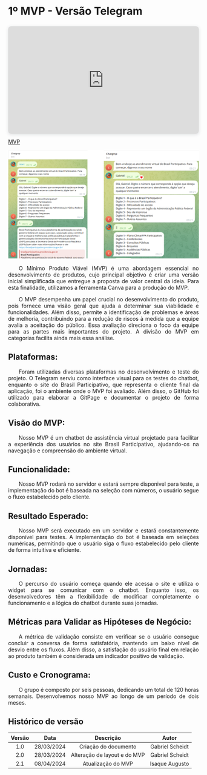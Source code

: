 # **1º MVP - Versão Telegram**

<div style="position: relative; width: 100%; height: 0; padding-top: 56.2500%;
 padding-bottom: 0; box-shadow: 0 2px 8px 0 rgba(63,69,81,0.16); margin-top: 1.6em; margin-bottom: 0.9em; overflow: hidden;
 border-radius: 8px; will-change: transform;">
  <iframe loading="lazy" style="position: absolute; width: 100%; height: 100%; top: 0; left: 0; border: none; padding: 0;margin: 0;"
    src="https:&#x2F;&#x2F;www.canva.com&#x2F;design&#x2F;DAGB1eJv_gI&#x2F;3iuK7XZImEUn--5-2PkJbQ&#x2F;view?embed" allowfullscreen="allowfullscreen" allow="fullscreen">
  </iframe>
</div>
<a href="https:&#x2F;&#x2F;www.canva.com&#x2F;design&#x2F;DAGB1eJv_gI&#x2F;3iuK7XZImEUn--5-2PkJbQ&#x2F;view?utm_content=DAGB1eJv_gI&amp;utm_campaign=designshare&amp;utm_medium=embeds&amp;utm_source=link" target="_blank" rel="noopener">MVP</a>

<p align="center">
  <img src="../images/Teste_chatbot.png" style="max-width: 100%;" />
</p>


<p align="justify">&emsp;&emsp;O Mínimo Produto Viável (MVP) é uma abordagem essencial no desenvolvimento de produtos, cujo principal objetivo é criar uma versão inicial simplificada que entregue a proposta de valor central da ideia. Para esta finalidade, utilizamos a ferramenta Canva para a produção do MVP.</p>

<p align="justify">&emsp;&emsp;O MVP desempenha um papel crucial no desenvolvimento do produto, pois fornece uma visão geral que ajuda a determinar sua viabilidade e funcionalidades. Além disso, permite a identificação de problemas e áreas de melhoria, contribuindo para a redução de riscos à medida que a equipe avalia a aceitação do público. Essa avaliação direciona o foco da equipe para as partes mais importantes do projeto. A divisão do MVP em categorias facilita ainda mais essa análise.</p>

## **Plataformas:**

<p align="justify">&emsp;&emsp;Foram utilizadas diversas plataformas no desenvolvimento e teste do projeto. O Telegram serviu como interface visual para os testes do chatbot, enquanto o site do Brasil Participativo, que representa o cliente final da aplicação, foi o ambiente onde o MVP foi avaliado. Além disso, o GitHub foi utilizado para elaborar a GitPage e documentar o projeto de forma colaborativa.</p>

## **Visão do MVP:**

<p align="justify">&emsp;&emsp;Nosso MVP é um chatbot de assistência virtual projetado para facilitar a experiência dos usuários no site Brasil Participativo, ajudando-os na navegação e compreensão do ambiente virtual.</p>

## **Funcionalidade:**

<p align="justify">&emsp;&emsp;Nosso MVP rodará no servidor e estará sempre disponivel para teste, a implementação do bot é baseada na seleção com números, o usuário segue o fluxo estabelecido pelo cliente.</p>

## **Resultado Esperado:**

<p align="justify">&emsp;&emsp;Nosso MVP será executado em um servidor e estará constantemente disponível para testes. A implementação do bot é baseada em seleções numéricas, permitindo que o usuário siga o fluxo estabelecido pelo cliente de forma intuitiva e eficiente.</p>

## **Jornadas:**

<p align="justify">&emsp;&emsp;O percurso do usuário começa quando ele acessa o site e utiliza o widget para se comunicar com o chatbot. Enquanto isso, os desenvolvedores têm a flexibilidade de modificar completamente o funcionamento e a lógica do chatbot durante suas jornadas.</p>

## **Métricas para Validar as Hipóteses de Negócio:**

<p align="justify">&emsp;&emsp;A métrica de validação consiste em verificar se o usuário consegue concluir a conversa de forma satisfatória, mantendo um baixo nível de desvio entre os fluxos. Além disso, a satisfação do usuário final em relação ao produto também é considerada um indicador positivo de validação.</p>

## **Custo e Cronograma:**

<p align="justify">&emsp;&emsp;O grupo é composto por seis pessoas, dedicando um total de 120 horas semanais. Desenvolvemos nosso MVP ao longo de um período de dois meses.</p>



## Histórico de versão

| Versão |    Data    |           Descrição            |      Autor      |
|:------:|:----------:|:------------------------------:|:---------------:|
|  1.0   | 28/03/2024 | Criação do documento           | Gabriel Scheidt |
|  2.0   | 28/03/2024 |  Alteração de layout e do MVP  | Gabriel Scheidt |
|  2.1   | 08/04/2024 |       Atualização do MVP       | Isaque Augusto  |